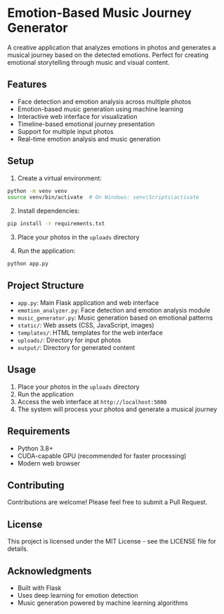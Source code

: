 # Emotion-Based Music Journey Generator

A creative application that analyzes emotions in photos and generates a musical journey based on the detected emotions. Perfect for creating emotional storytelling through music and visual content.

## Features
- Face detection and emotion analysis across multiple photos
- Emotion-based music generation using machine learning
- Interactive web interface for visualization
- Timeline-based emotional journey presentation
- Support for multiple input photos
- Real-time emotion analysis and music generation

## Setup

1. Create a virtual environment:
```bash
python -m venv venv
source venv/bin/activate  # On Windows: venv\Scripts\activate
```

2. Install dependencies:
```bash
pip install -r requirements.txt
```

3. Place your photos in the `uploads` directory

4. Run the application:
```bash
python app.py
```

## Project Structure
- `app.py`: Main Flask application and web interface
- `emotion_analyzer.py`: Face detection and emotion analysis module
- `music_generator.py`: Music generation based on emotional patterns
- `static/`: Web assets (CSS, JavaScript, images)
- `templates/`: HTML templates for the web interface
- `uploads/`: Directory for input photos
- `output/`: Directory for generated content

## Usage
1. Place your photos in the `uploads` directory
2. Run the application
3. Access the web interface at `http://localhost:5000`
4. The system will process your photos and generate a musical journey

## Requirements
- Python 3.8+
- CUDA-capable GPU (recommended for faster processing)
- Modern web browser

## Contributing
Contributions are welcome! Please feel free to submit a Pull Request.

## License
This project is licensed under the MIT License - see the LICENSE file for details.

## Acknowledgments
- Built with Flask
- Uses deep learning for emotion detection
- Music generation powered by machine learning algorithms 
